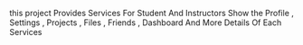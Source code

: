 this project Provides Services For Student And Instructors Show the Profile , Settings , Projects , Files , Friends , Dashboard And More Details Of Each Services 
